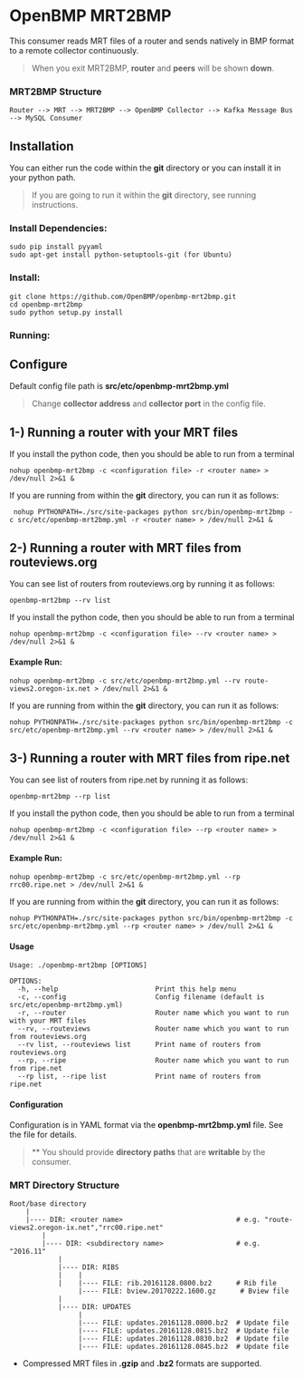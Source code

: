 OpenBMP MRT2BMP
===============
This consumer reads MRT files of a router and sends natively in BMP format to a remote collector continuously.

> When you exit MRT2BMP, **router** and **peers** will be shown **down**.

### MRT2BMP Structure

    Router --> MRT --> MRT2BMP --> OpenBMP Collector --> Kafka Message Bus --> MySQL Consumer

Installation
------------
You can either run the code within the **git** directory or you can install it in your python path.

> If you are going to run it within the **git** directory, see running instructions.

### Install Dependencies:

    sudo pip install pyyaml
    sudo apt-get install python-setuptools-git (for Ubuntu)

### Install:

    git clone https://github.com/OpenBMP/openbmp-mrt2bmp.git
    cd openbmp-mrt2bmp
    sudo python setup.py install

### Running:

Configure
-----------------------------------------
Default config file path is **src/etc/openbmp-mrt2bmp.yml**
> Change **collector address** and **collector port** in the config file.

1-) Running a router with your MRT files
-----------------------------------------

If you install the python code, then you should be able to run from a terminal

    nohup openbmp-mrt2bmp -c <configuration file> -r <router name> > /dev/null 2>&1 &

If you are running from within the **git** directory, you can run it as follows:

     nohup PYTHONPATH=./src/site-packages python src/bin/openbmp-mrt2bmp -c src/etc/openbmp-mrt2bmp.yml -r <router name> > /dev/null 2>&1 &

2-) Running a router with MRT files from routeviews.org
-------------------------------------------------------

You can see list of routers from routeviews.org by running it as follows:

    openbmp-mrt2bmp --rv list

If you install the python code, then you should be able to run from a terminal

    nohup openbmp-mrt2bmp -c <configuration file> --rv <router name> > /dev/null 2>&1 &

#### Example Run:

    nohup openbmp-mrt2bmp -c src/etc/openbmp-mrt2bmp.yml --rv route-views2.oregon-ix.net > /dev/null 2>&1 &

If you are running from within the **git** directory, you can run it as follows:

    nohup PYTHONPATH=./src/site-packages python src/bin/openbmp-mrt2bmp -c src/etc/openbmp-mrt2bmp.yml --rv <router name> > /dev/null 2>&1 &

3-) Running a router with MRT files from ripe.net
-------------------------------------------------

You can see list of routers from ripe.net by running it as follows:

    openbmp-mrt2bmp --rp list

If you install the python code, then you should be able to run from a terminal

    nohup openbmp-mrt2bmp -c <configuration file> --rp <router name> > /dev/null 2>&1 &

#### Example Run:

    nohup openbmp-mrt2bmp -c src/etc/openbmp-mrt2bmp.yml --rp rrc00.ripe.net > /dev/null 2>&1 &

If you are running from within the **git** directory, you can run it as follows:

    nohup PYTHONPATH=./src/site-packages python src/bin/openbmp-mrt2bmp -c src/etc/openbmp-mrt2bmp.yml --rp <router name> > /dev/null 2>&1 &

#### Usage
```
Usage: ./openbmp-mrt2bmp [OPTIONS]

OPTIONS:
  -h, --help                        Print this help menu
  -c, --config                      Config filename (default is src/etc/openbmp-mrt2bmp.yml)
  -r, --router                      Router name which you want to run with your MRT files
  --rv, --routeviews                Router name which you want to run from routeviews.org
  --rv list, --routeviews list      Print name of routers from routeviews.org
  --rp, --ripe                      Router name which you want to run from ripe.net
  --rp list, --ripe list            Print name of routers from ripe.net
```

#### Configuration
Configuration is in YAML format via the **openbmp-mrt2bmp.yml** file.  See the file for details.

> ** You should provide **directory paths** that are **writable** by the consumer.

### MRT Directory Structure

    Root/base directory
        |
        |---- DIR: <router name>                            # e.g. "route-views2.oregon-ix.net","rrc00.ripe.net"
            |
            |---- DIR: <subdirectory name>                  # e.g. "2016.11"
                |
                |---- DIR: RIBS
                |    |
                |    |---- FILE: rib.20161128.0800.bz2      # Rib file
                     |---- FILE: bview.20170222.1600.gz      # Bview file
                |
                |---- DIR: UPDATES
                     |
                     |---- FILE: updates.20161128.0800.bz2  # Update file
                     |---- FILE: updates.20161128.0815.bz2  # Update file
                     |---- FILE: updates.20161128.0830.bz2  # Update file
                     |---- FILE: updates.20161128.0845.bz2  # Update file

- Compressed MRT files in **.gzip** and **.bz2** formats are supported.